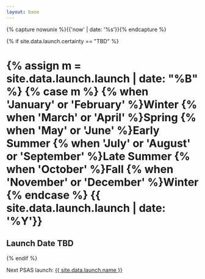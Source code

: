 ```yaml
---
layout: base
---
```

{% capture nowunix %}{{'now' | date: '%s'}}{% endcapture %}

<div id="countdown">

{% if site.data.launch.certainty == "TBD" %}
  <h1>
    {% assign m = site.data.launch.launch | date: "%B" %}
    {% case m %}
      {% when 'January' or 'February' %}Winter
      {% when 'March' or 'April' %}Spring
      {% when 'May' or 'June' %}Early Summer
      {% when 'July' or 'August' or 'September' %}Late Summer
      {% when 'October' %}Fall
      {% when 'November' or 'December' %}Winter
      {% endcase %}
    {{ site.data.launch.launch | date: '%Y'}}</h1>
  <h2 class="warning">Launch Date TBD</h2>
{% endif %}
</div>

Next PSAS launch: <a href="{{ site.data.launch.link }}">{{ site.data.launch.name }}</a>
